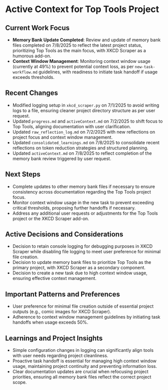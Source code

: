 # Active Context for Top Tools Project

## Current Work Focus

- **Memory Bank Update Completed**: Review and update of memory bank files completed on 7/8/2025 to reflect the latest
  project status, prioritizing Top Tools as the main focus, with XKCD Scraper as a humorous add-on.
- **Context Window Management**: Monitoring context window usage (currently at 49%) to prevent potential context loss,
  as per `new-task-workflow.md` guidelines, with readiness to initiate task handoff if usage exceeds thresholds.

## Recent Changes

- Modified logging setup in `xkcd_scraper.py` on 7/1/2025 to avoid writing logs to a file, ensuring cleaner project
  directory structure as per user request.
- Updated `progress.md` and `activeContext.md` on 7/2/2025 to shift focus to Top Tools, aligning documentation with user
  clarification.
- Updated `raw_reflection_log.md` on 7/2/2025 with new reflections on project focus and context window management.
- Updated `consolidated_learnings.md` on 7/8/2025 to consolidate recent reflections on token reduction strategies and
  structured planning.
- Updated `activeContext.md` on 7/8/2025 to reflect completion of the memory bank review triggered by user request.

## Next Steps

- Complete updates to other memory bank files if necessary to ensure consistency across documentation regarding the Top
  Tools project focus.
- Monitor context window usage in the new task to prevent exceeding critical thresholds, proposing further handoffs if
  necessary.
- Address any additional user requests or adjustments for the Top Tools project or the XKCD Scraper add-on.

## Active Decisions and Considerations

- Decision to retain console logging for debugging purposes in XKCD Scraper while disabling file logging to meet user
  preference for minimal file creation.
- Decision to update memory bank files to prioritize Top Tools as the primary project, with XKCD Scraper as a secondary
  component.
- Decision to create a new task due to high context window usage, ensuring effective context management.

## Important Patterns and Preferences

- User preference for minimal file creation outside of essential project outputs (e.g., comic images for XKCD Scraper).
- Adherence to context window management guidelines by initiating task handoffs when usage exceeds 50%.

## Learnings and Project Insights

- Simple configuration changes in logging can significantly align tools with user needs regarding project cleanliness.
- Proactive task handoff is essential for managing high context window usage, maintaining project continuity and
  preventing information loss.
- Clear documentation updates are crucial when refocusing project priorities, ensuring all memory bank files reflect the
  correct project scope.
